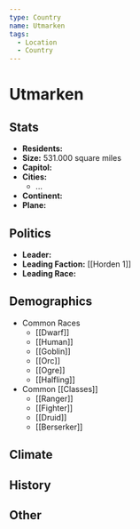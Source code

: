 ```yaml
---
type: Country
name: Utmarken
tags:
  - Location
  - Country
---
```


# Utmarken

## Stats
- **Residents:** 
- **Size:** 531.000 square miles
- **Capitol:** 
- **Cities:**
    - ... 
- **Continent:** 
- **Plane:** 

## Politics
- **Leader:** 
- **Leading Faction:**  [[Horden 1]] 
- **Leading Race:** 

## Demographics
- Common Races
    - [[Dwarf]]
    - [[Human]]
    - [[Goblin]]
    - [[Orc]]
    - [[Ogre]]
    - [[Halfling]]
- Common [[Classes]]
	- [[Ranger]]
	- [[Fighter]]
	- [[Druid]]
	- [[Berserker]]


## Climate

## History

## Other
